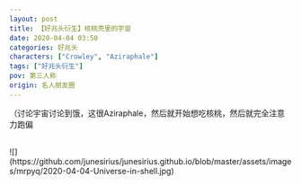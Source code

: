 ```yaml
---
layout: post
title: 【好兆头衍生】核桃壳里的宇宙
date: 2020-04-04 03:50
categories: 好兆头
characters: ["Crowley", "Aziraphale"]
tags: ["好兆头衍生"]
pov: 第三人称
origin: 名人朋友圈
---
```


（讨论宇宙讨论到饿，这很Aziraphale，然后就开始想吃核桃，然后就完全注意力跑偏

<br>
![](https://github.com/junesirius/junesirius.github.io/blob/master/assets/images/mrpyq/2020-04-04-Universe-in-shell.jpg)
